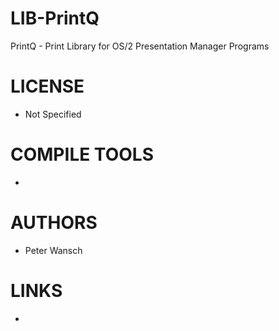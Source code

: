 LIB-PrintQ
==========

PrintQ - Print Library for OS/2 Presentation Manager Programs


LICENSE
===============
* Not Specified

COMPILE TOOLS
===============
* 

AUTHORS
===============
* Peter Wansch

LINKS
===============
* 
